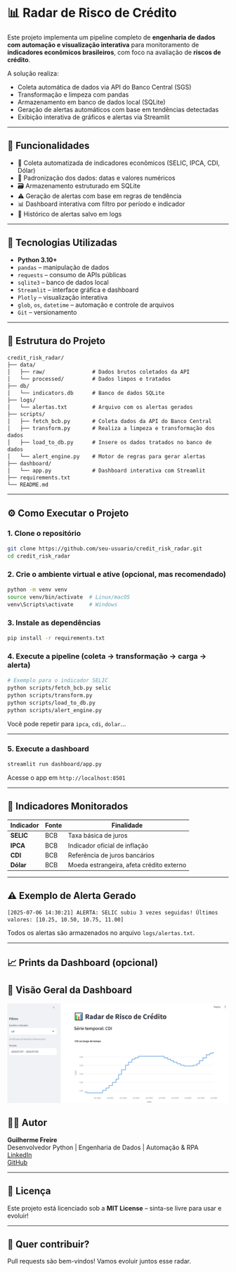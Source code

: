 # 📊 Radar de Risco de Crédito

Este projeto implementa um pipeline completo de **engenharia de dados com automação e visualização interativa** para monitoramento de **indicadores econômicos brasileiros**, com foco na avaliação de **riscos de crédito**.

A solução realiza:
- Coleta automática de dados via API do Banco Central (SGS)
- Transformação e limpeza com pandas
- Armazenamento em banco de dados local (SQLite)
- Geração de alertas automáticos com base em tendências detectadas
- Exibição interativa de gráficos e alertas via Streamlit

---

## 🚀 Funcionalidades

- 🔄 Coleta automatizada de indicadores econômicos (SELIC, IPCA, CDI, Dólar)
- 🧼 Padronização dos dados: datas e valores numéricos
- 🗃️ Armazenamento estruturado em SQLite
- ⚠️ Geração de alertas com base em regras de tendência
- 📊 Dashboard interativa com filtro por período e indicador
- 📁 Histórico de alertas salvo em logs

---

## 🧱 Tecnologias Utilizadas

- **Python 3.10+**
- `pandas` – manipulação de dados
- `requests` – consumo de APIs públicas
- `sqlite3` – banco de dados local
- `Streamlit` – interface gráfica e dashboard
- `Plotly` – visualização interativa
- `glob`, `os`, `datetime` – automação e controle de arquivos
- `Git` – versionamento

---

## 📂 Estrutura do Projeto

```
credit_risk_radar/
├── data/
│   ├── raw/               # Dados brutos coletados da API
│   └── processed/         # Dados limpos e tratados
├── db/
│   └── indicators.db      # Banco de dados SQLite
├── logs/
│   └── alertas.txt        # Arquivo com os alertas gerados
├── scripts/
│   ├── fetch_bcb.py       # Coleta dados da API do Banco Central
│   ├── transform.py       # Realiza a limpeza e transformação dos dados
│   ├── load_to_db.py      # Insere os dados tratados no banco de dados
│   └── alert_engine.py    # Motor de regras para gerar alertas
├── dashboard/
│   └── app.py             # Dashboard interativa com Streamlit
├── requirements.txt
└── README.md
```

---

## ⚙️ Como Executar o Projeto

### 1. Clone o repositório
```bash
git clone https://github.com/seu-usuario/credit_risk_radar.git
cd credit_risk_radar
```

### 2. Crie o ambiente virtual e ative (opcional, mas recomendado)
```bash
python -m venv venv
source venv/bin/activate  # Linux/macOS
venv\Scripts\activate     # Windows
```

### 3. Instale as dependências
```bash
pip install -r requirements.txt
```

### 4. Execute a pipeline (coleta → transformação → carga → alerta)

```bash
# Exemplo para o indicador SELIC
python scripts/fetch_bcb.py selic
python scripts/transform.py
python scripts/load_to_db.py
python scripts/alert_engine.py
```

Você pode repetir para `ipca`, `cdi`, `dolar`…

---

### 5. Execute a dashboard

```bash
streamlit run dashboard/app.py
```

Acesse o app em `http://localhost:8501`

---

## 📌 Indicadores Monitorados

| Indicador | Fonte | Finalidade |
|-----------|-------|------------|
| **SELIC** | BCB   | Taxa básica de juros |
| **IPCA**  | BCB   | Indicador oficial de inflação |
| **CDI**   | BCB   | Referência de juros bancários |
| **Dólar** | BCB   | Moeda estrangeira, afeta crédito externo |

---

## ⚠️ Exemplo de Alerta Gerado

```
[2025-07-06 14:30:21] ALERTA: SELIC subiu 3 vezes seguidas! Últimos valores: [10.25, 10.50, 10.75, 11.00]
```

Todos os alertas são armazenados no arquivo `logs/alertas.txt`.

---

## 📈 Prints da Dashboard (opcional)

## 📸 Visão Geral da Dashboard

![Dashboard com filtros e gráfico](images/dashboard_visao_geral.png)

## 👨‍💻 Autor

**Guilherme Freire**  
Desenvolvedor Python | Engenharia de Dados | Automação & RPA  
[LinkedIn](https://www.linkedin.com/in/seu-usuario)  
[GitHub](https://github.com/seu-usuario)

---

## 📎 Licença

Este projeto está licenciado sob a **MIT License** – sinta-se livre para usar e evoluir!

---

## 🌟 Quer contribuir?

Pull requests são bem-vindos! Vamos evoluir juntos esse radar.
